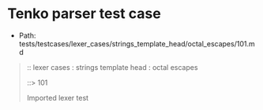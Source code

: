# Tenko parser test case

- Path: tests/testcases/lexer_cases/strings_template_head/octal_escapes/101.md

> :: lexer cases : strings template head : octal escapes
>
> ::> 101
>
> Imported lexer test
>
> <template head> ZeroToThreeOctalDigit OctalDigit OctalDigit (end of string)

## Input

`````js
`\126${"<--"}`
`````

## Output

_Note: the whole output block is auto-generated. Manual changes will be overwritten!_

Below follow outputs in five parsing modes: sloppy, sloppy+annexb, strict script, module, module+annexb.

Note that the output parts are auto-generated by the test runner to reflect actual result.

### Sloppy mode

Parsed with script goal and as if the code did not start with strict mode header.

`````
throws: Parser error!
  Template contained an illegal escape, illegal in a statement

start@1:0, error@1:0
╔══╦════════════════
 1 ║ `\126${"<--"}`
   ║ ^------- error
╚══╩════════════════

`````

### Strict mode

Parsed with script goal but as if it was starting with `"use strict"` at the top.

_Output same as sloppy mode._

### Module goal

Parsed with the module goal.

_Output same as sloppy mode._

### Sloppy mode with AnnexB

Parsed with script goal with AnnexB rules enabled and as if the code did not start with strict mode header.

_Output same as sloppy mode._

### Module goal with AnnexB

Parsed with the module goal with AnnexB rules enabled.

_Output same as sloppy mode._
